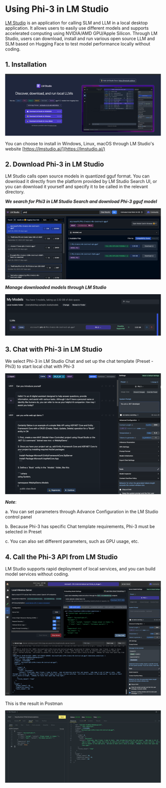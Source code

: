 # **Using Phi-3 in LM Studio**

[LM Studio](https://lmstudio.ai) is an application for calling SLM and LLM in a local desktop application. It allows users to easily use different models and supports accelerated computing using NVIDIA/AMD GPU/Apple Silicon. Through LM Studio, users can download, install and run various open source LLM and SLM based on Hugging Face to test model performance locally without coding.


## **1. Installation**

![LMStudio](../../imgs/02/LMStudio/LMStudio.png)

You can choose to install in Windows, Linux, macOS through LM Studio's website [https://lmstudio.ai/](https://lmstudio.ai/)


## **2. Download Phi-3 in LM Studio**

LM Studio calls open source models in quantized gguf format. You can download it directly from the platform provided by LM Studio Search UI, or you can download it yourself and specify it to be called in the relevant directory.

***We search for Phi3 in LM Studio Search and download Phi-3 gguf model***

![LMStudioSearch](../../imgs/02/LMStudio/LMStudio_Search.png)

***Manage downloaded models through LM Studio***

![LMStudioLocal](../../imgs/02/LMStudio/LMStudio_Local.png)


## **3. Chat with Phi-3 in LM Studio**

We select Phi-3 in LM Studio Chat and set up the chat template (Preset - Phi3) to start local chat with Phi-3

![LMStudioChat](../../imgs/02/LMStudio/LMStudio_Chat.png)

***Note***:

a. You can set parameters through Advance Configuration in the LM Studio control panel

b. Because Phi-3 has specific Chat template requirements, Phi-3 must be selected in Preset

c. You can also set different parameters, such as GPU usage, etc.


## **4. Call the Phi-3 API from LM Studio**

LM Studio supports rapid deployment of local services, and you can build model services without coding.

![LMStudioServer](../../imgs/02/LMStudio/LMStudio_Server.png)

This is the result in Postman

![LMStudioPostman](../../imgs/02/LMStudio/LMStudio_Postman.png)

